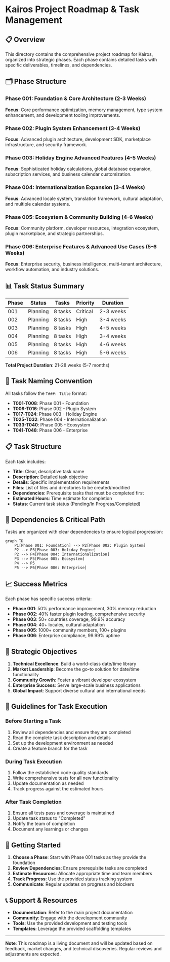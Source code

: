 # Kairos Project Roadmap & Task Management

## 📋 Overview

This directory contains the comprehensive project roadmap for Kairos, organized into strategic phases. Each phase contains detailed tasks with specific deliverables, timelines, and dependencies.

## 🗂️ Phase Structure

### Phase 001: Foundation & Core Architecture (2-3 Weeks)
**Focus**: Core performance optimization, memory management, type system enhancement, and development tooling improvements.

### Phase 002: Plugin System Enhancement (3-4 Weeks)
**Focus**: Advanced plugin architecture, development SDK, marketplace infrastructure, and security framework.

### Phase 003: Holiday Engine Advanced Features (4-5 Weeks)
**Focus**: Sophisticated holiday calculations, global database expansion, subscription services, and business calendar customization.

### Phase 004: Internationalization Expansion (3-4 Weeks)
**Focus**: Advanced locale system, translation framework, cultural adaptation, and multiple calendar systems.

### Phase 005: Ecosystem & Community Building (4-6 Weeks)
**Focus**: Community platform, developer resources, integration ecosystem, plugin marketplace, and strategic partnerships.

### Phase 006: Enterprise Features & Advanced Use Cases (5-6 Weeks)
**Focus**: Enterprise security, business intelligence, multi-tenant architecture, workflow automation, and industry solutions.

## 📊 Task Status Summary

| Phase | Status | Tasks | Priority | Duration |
|-------|--------|-------|----------|----------|
| 001 | Planning | 8 tasks | Critical | 2-3 weeks |
| 002 | Planning | 8 tasks | High | 3-4 weeks |
| 003 | Planning | 8 tasks | High | 4-5 weeks |
| 004 | Planning | 8 tasks | High | 3-4 weeks |
| 005 | Planning | 8 tasks | High | 4-6 weeks |
| 006 | Planning | 8 tasks | High | 5-6 weeks |

**Total Project Duration**: 21-28 weeks (5-7 months)

## 🎯 Task Naming Convention

All tasks follow the `T###: Title` format:
- **T001-T008**: Phase 001 - Foundation
- **T009-T016**: Phase 002 - Plugin System
- **T017-T024**: Phase 003 - Holiday Engine
- **T025-T032**: Phase 004 - Internationalization
- **T033-T040**: Phase 005 - Ecosystem
- **T041-T048**: Phase 006 - Enterprise

## 📋 Task Structure

Each task includes:
- **Title**: Clear, descriptive task name
- **Description**: Detailed task objective
- **Details**: Specific implementation requirements
- **Files**: List of files and directories to be created/modified
- **Dependencies**: Prerequisite tasks that must be completed first
- **Estimated Hours**: Time estimate for completion
- **Status**: Current task status (Pending/In Progress/Completed)

## 🔄 Dependencies & Critical Path

Tasks are organized with clear dependencies to ensure logical progression:

```mermaid
graph TD
    P1[Phase 001: Foundation] --> P2[Phase 002: Plugin System]
    P2 --> P3[Phase 003: Holiday Engine]
    P2 --> P4[Phase 004: Internationalization]
    P3 --> P5[Phase 005: Ecosystem]
    P4 --> P5
    P5 --> P6[Phase 006: Enterprise]
```

## 📈 Success Metrics

Each phase has specific success criteria:

- **Phase 001**: 50% performance improvement, 30% memory reduction
- **Phase 002**: 40% faster plugin loading, comprehensive security
- **Phase 003**: 50+ countries coverage, 99.9% accuracy
- **Phase 004**: 40+ locales, cultural adaptation
- **Phase 005**: 1000+ community members, 100+ plugins
- **Phase 006**: Enterprise compliance, 99.99% uptime

## 🎯 Strategic Objectives

1. **Technical Excellence**: Build a world-class date/time library
2. **Market Leadership**: Become the go-to solution for date/time functionality
3. **Community Growth**: Foster a vibrant developer ecosystem
4. **Enterprise Success**: Serve large-scale business applications
5. **Global Impact**: Support diverse cultural and international needs

## 📝 Guidelines for Task Execution

### Before Starting a Task
1. Review all dependencies and ensure they are completed
2. Read the complete task description and details
3. Set up the development environment as needed
4. Create a feature branch for the task

### During Task Execution
1. Follow the established code quality standards
2. Write comprehensive tests for all new functionality
3. Update documentation as needed
4. Track progress against the estimated hours

### After Task Completion
1. Ensure all tests pass and coverage is maintained
2. Update task status to "Completed"
3. Notify the team of completion
4. Document any learnings or changes

## 🚀 Getting Started

1. **Choose a Phase**: Start with Phase 001 tasks as they provide the foundation
2. **Review Dependencies**: Ensure prerequisite tasks are completed
3. **Estimate Resources**: Allocate appropriate time and team members
4. **Track Progress**: Use the provided status tracking system
5. **Communicate**: Regular updates on progress and blockers

## 📞 Support & Resources

- **Documentation**: Refer to the main project documentation
- **Community**: Engage with the development community
- **Tools**: Use the provided development and testing tools
- **Templates**: Leverage the provided scaffolding templates

---

**Note**: This roadmap is a living document and will be updated based on feedback, market changes, and technical discoveries. Regular reviews and adjustments are expected.